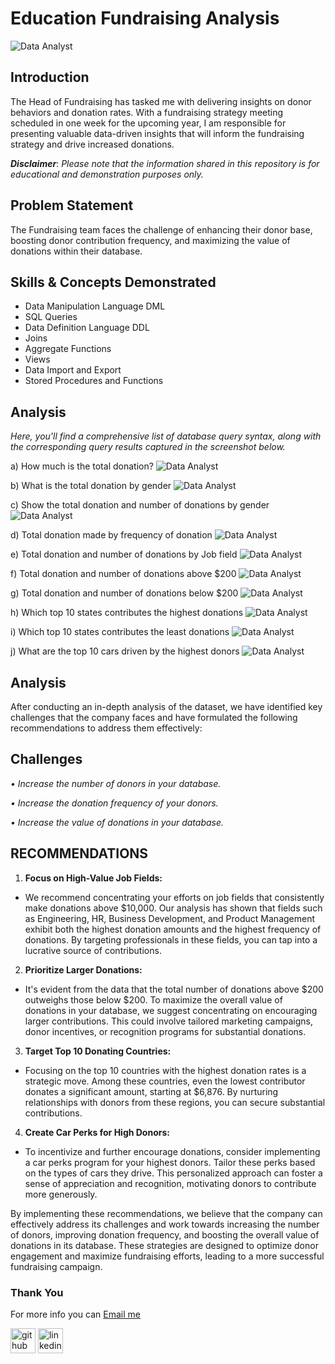 # Education Fundraising Analysis

![Data Analyst](https://github.com/princeadeakanni/SQL_Project/blob/main/Header%20Image.PNG)

## Introduction
The Head of Fundraising has tasked me with delivering insights on donor behaviors and donation rates. With a fundraising strategy meeting scheduled in one week for the upcoming year, I am responsible for presenting valuable data-driven insights that will inform the fundraising strategy and drive increased donations.

**_Disclaimer_**: _Please note that the information shared in this repository is for educational and demonstration purposes only._

## Problem Statement
The Fundraising team faces the challenge of enhancing their donor base, boosting donor contribution frequency, and maximizing the value of donations within their database.

## Skills & Concepts Demonstrated
- Data Manipulation Language DML
- SQL Queries
- Data Definition Language DDL
- Joins
- Aggregate Functions 
- Views
- Data Import and Export 
- Stored Procedures and Functions

## Analysis

_Here, you'll find a comprehensive list of database query syntax, along with the corresponding query results captured in the screenshot below._


a)	How much is the total donation?
![Data Analyst](https://github.com/princeadeakanni/SQL_Project/blob/main/Question%201.png)


b)	What is the total donation by gender
![Data Analyst](https://github.com/princeadeakanni/SQL_Project/blob/main/Question%202.PNG)


c)	Show the total donation and number of donations by gender
![Data Analyst](https://github.com/princeadeakanni/SQL_Project/blob/main/Question%203.PNG)


d)	Total donation made by frequency of donation 
![Data Analyst](https://github.com/princeadeakanni/SQL_Project/blob/main/Question%204.PNG)


e)	Total donation and number of donations by Job field 
![Data Analyst](https://github.com/princeadeakanni/SQL_Project/blob/main/Question%205.PNG)


f)	Total donation and number of donations above $200
![Data Analyst](https://github.com/princeadeakanni/SQL_Project/blob/main/Question%206.PNG)


g)	Total donation and number of donations below $200
![Data Analyst](https://github.com/princeadeakanni/SQL_Project/blob/main/Question%207.PNG)


h)	Which top 10 states contributes the highest donations
![Data Analyst](https://github.com/princeadeakanni/SQL_Project/blob/main/Question%208.PNG)


i)	Which top 10 states contributes the least donations 
![Data Analyst](https://github.com/princeadeakanni/SQL_Project/blob/main/Question%209.PNG)


j)	What are the top 10 cars driven by the highest donors 
![Data Analyst](https://github.com/princeadeakanni/SQL_Project/blob/main/Question%2010.PNG)


## Analysis
After conducting an in-depth analysis of the dataset, we have identified key challenges that the company faces and have formulated the following recommendations to address them effectively:

## Challenges
_•	Increase the number of donors in your database._

_•	Increase the donation frequency of your donors._

_•	Increase the value of donations in your database._



## RECOMMENDATIONS

1. **Focus on High-Value Job Fields:**
  - We recommend concentrating your efforts on job fields that consistently make donations above $10,000. Our analysis has shown that fields such as Engineering, HR, Business Development, and Product Management exhibit both the highest donation amounts and the highest frequency of donations. By targeting professionals in these fields, you can tap into a lucrative source of contributions.

 2. **Prioritize Larger Donations:**
  - It's evident from the data that the total number of donations above $200 outweighs those below $200. To maximize the overall value of donations in your database, we suggest concentrating on encouraging larger contributions. This could involve tailored marketing campaigns, donor incentives, or recognition programs for substantial donations.

3. **Target Top 10 Donating Countries:**
  - Focusing on the top 10 countries with the highest donation rates is a strategic move. Among these countries, even the lowest contributor donates a significant amount, starting at $6,876. By nurturing relationships with donors from these regions, you can secure substantial contributions.

4. **Create Car Perks for High Donors:**
  - To incentivize and further encourage donations, consider implementing a car perks program for your highest donors. Tailor these perks based on the types of cars they drive. This personalized approach can foster a sense of appreciation and recognition, motivating donors to contribute more generously.


By implementing these recommendations, we believe that the company can effectively address its challenges and work towards increasing the number of donors, improving donation frequency, and boosting the overall value of donations in its database. These strategies are designed to optimize donor engagement and maximize fundraising efforts, leading to a more successful fundraising campaign.


### Thank You 
For more info you can [Email me](davideadenaiyes@gmail.com)

[<img src='https://cdn.jsdelivr.net/npm/simple-icons@3.0.1/icons/github.svg' alt='github' height='40'>](https://github.com/davidadenaiyes)  [<img src='https://cdn.jsdelivr.net/npm/simple-icons@3.0.1/icons/linkedin.svg' alt='linkedin' height='40'>](https://www.linkedin.com/in/davidadenaiyes) 




